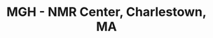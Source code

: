 ---
title: "MGH - NMR Center, Charlestown, MA"
project_id: 
conference_id: ""
presenters:
   - peter_bandettini
summary: "MGH - NMR Center, Charlestown, MA"
file: /assets/presentations/
filename: 
layout: presentation
---